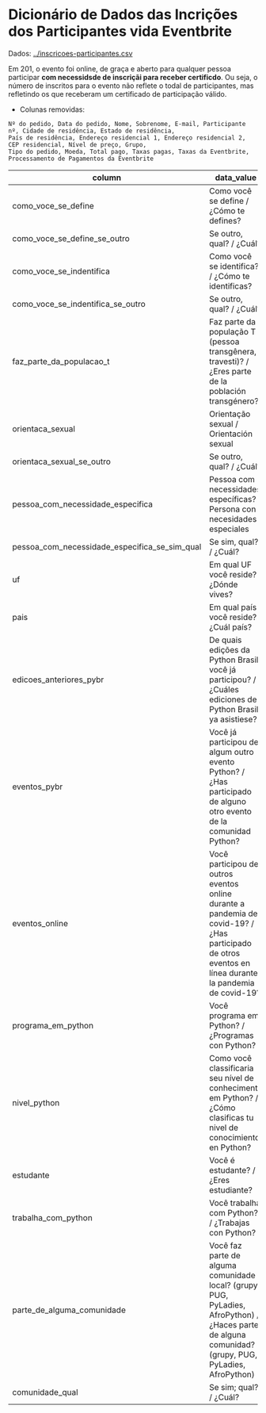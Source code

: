 # Dicionário de Dados das Incrições dos Participantes vida Eventbrite 

Dados: [../inscricoes-participantes.csv](../inscricoes-participantes.csv)

Em 201, o evento foi online, de graça e aberto para qualquer pessoa participar **com necessidsde de inscriçãi para receber certificdo**. Ou seja, o número de inscritos para o evento não reflete o todal de participantes, mas refletindo os que receberam um certificado de participação válido.

- Colunas removidas:
```
Nº do pedido, Data do pedido, Nome, Sobrenome, E-mail, Participante nº, Cidade de residência, Estado de residência,
País de residência, Endereço residencial 1, Endereço residencial 2, CEP residencial, Nível de preço, Grupo,
Tipo do pedido, Moeda, Total pago, Taxas pagas, Taxas da Eventbrite, Processamento de Pagamentos da Eventbrite
```

| column                                        | data_value                                                                                                                                             |
|-----------------------------------------------|--------------------------------------------------------------------------------------------------------------------------------------------------------|
| como_voce_se_define                           | Como você se define / ¿Cómo te defines?                                                                                                                |
| como_voce_se_define_se_outro                  | Se outro, qual? / ¿Cuál?                                                                                                                               |
| como_voce_se_indentifica                      | Como você se identifica? / ¿Cómo te identificas?                                                                                                       |
| como_voce_se_indentifica_se_outro             | Se outro, qual? / ¿Cuál?                                                                                                                               |
| faz_parte_da_populacao_t                      | Faz parte da população T (pessoa transgênera, travesti)? / ¿Eres parte de la población transgénero?                                                    |
| orientaca_sexual                              | Orientação sexual / Orientación sexual                                                                                                                 |
| orientaca_sexual_se_outro                     | Se outro, qual? / ¿Cuál?                                                                                                                               |
| pessoa_com_necessidade_especifica             | Pessoa com necessidades específicas? / Persona con necesidades especiales                                                                              |
| pessoa_com_necessidade_especifica_se_sim_qual | Se sim, qual? / ¿Cuál?                                                                                                                                 |
| uf                                            | Em qual UF você reside? / ¿Dónde vives?                                                                                                                |
| pais                                          | Em qual país você reside? / ¿Cuál país?                                                                                                                |
| edicoes_anteriores_pybr                       | De quais edições da Python Brasil você já participou? / ¿Cuáles ediciones de Python Brasil ya asistiese?                                               |
| eventos_pybr                                  | Você já participou de algum outro evento Python? / ¿Has participado de alguno otro evento de la comunidad Python?                                      |
| eventos_online                                | Você participou de outros eventos online durante a pandemia de covid-19? / ¿Has participado de otros eventos en línea durante la pandemia de covid-19? |
| programa_em_python                            | Você programa em Python? / ¿Programas con Python?                                                                                                      |
| nivel_python                                  | Como você classificaria seu nível de conhecimento em Python? / ¿Cómo clasificas tu nivel de conocimiento en Python?                                    |
| estudante                                     | Você é estudante? / ¿Eres estudiante?                                                                                                                  |
| trabalha_com_python                           | Você trabalha com Python? / ¿Trabajas con Python?                                                                                                      |
| parte_de_alguma_comunidade                    | Você faz parte de alguma comunidade local? (grupy, PUG, PyLadies, AfroPython) / ¿Haces parte de alguna comunidad? (grupy, PUG, PyLadies, AfroPython)   |
| comunidade_qual                               | Se sim; qual? / ¿Cuál?                                                                                                                                 |